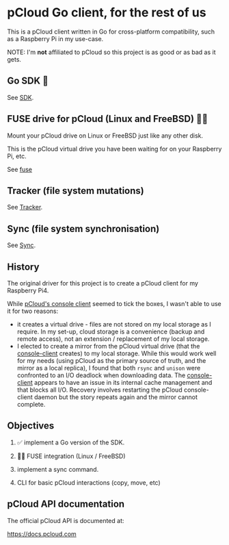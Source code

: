 # pCloud Go client, for the rest of us

This is a pCloud client written in Go for cross-platform compatibility, such as a Raspberry Pi in my use-case.

NOTE: I'm **not** affiliated to pCloud so this project is as good or as bad as it gets.

## Go SDK 🤩

See [SDK](sdk/README.md).

## FUSE drive for pCloud (Linux and FreeBSD) 🤩😍

Mount your pCloud drive on Linux or FreeBSD just like any other disk.

This is the pCloud virtual drive you have been waiting for on your Raspberry Pi, etc.

See [fuse](fuse/README.md)

## Tracker (file system mutations)

See [Tracker](tracker/README.md).

## Sync (file system synchronisation)

See [Sync](sync/README.md).

## History

The original driver for this project is to create a pCloud client for my Raspberry Pi4.

While [pCloud's console client](https://github.com/pcloudcom/console-client) seemed to tick the boxes, I wasn't able to use it for two reasons:
- it creates a virtual drive - files are not stored on my local storage as I require. In my set-up, cloud storage is a convenience (backup and remote access), not an extension / replacement of my local storage.
- I elected to create a mirror from the pCloud virtual drive (that the [console-client](https://github.com/pcloudcom/console-client) creates) to my local storage. While this would work well for my needs (using pCloud as the primary source of truth, and the mirror as a local replica), I found that both `rsync` and `unison` were confronted to an I/O deadlock when downloading data. The [console-client](https://github.com/pcloudcom/console-client) appears to have an issue in its internal cache management and that blocks all I/O. Recovery involves restarting the pCloud console-client daemon but the story repeats again and the mirror cannot complete.

## Objectives

1. ✅ implement a Go version of the SDK.

2. 🧑‍💻 FUSE integration (Linux / FreeBSD)

3. implement a sync command.

4. CLI for basic pCloud interactions (copy, move, etc)

## pCloud API documentation

The official pCloud API is documented at:

https://docs.pcloud.com
